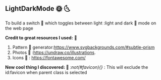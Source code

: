 ## LightDarkMode 🌞  🌜
To build a switch  🔲 which toggles between light :light and dark 🌃 mode on the web page

**Credit to great resources I used:**  🧩
1. Pattern 🎇 generator:https://www.svgbackgrounds.com/#subtle-prism
2. Photos 🐬 :https://undraw.co/illustrations.
3. Icons 🦄 : https://fontawesome.com/

**New cool thing I discovered: 🎉**
   *:not(#favicon){}*   : This will exclude the id:favicon when parent class is selected
